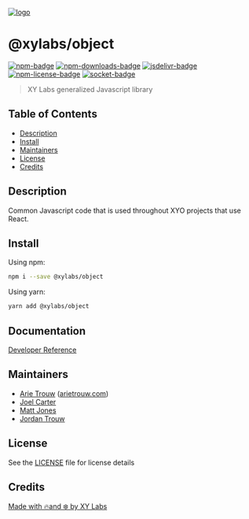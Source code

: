 [![logo][]](https://xylabs.com)

# @xylabs/object

[![npm-badge][]][npm-link]
[![npm-downloads-badge][]][npm-link]
[![jsdelivr-badge][]][jsdelivr-link]
[![npm-license-badge][]](LICENSE)
[![socket-badge][]][socket-link]

> XY Labs generalized Javascript library 

## Table of Contents

-   [Description](#description)
-   [Install](#install)
-   [Maintainers](#maintainers)
-   [License](#license)
-   [Credits](#credits)

## Description

Common Javascript code that is used throughout XYO projects that use React.

## Install

Using npm:

```sh
npm i --save @xylabs/object
```

Using yarn:

```sh
yarn add @xylabs/object
```

## Documentation
[Developer Reference](https://xylabs.github.io/sdk-js)

## Maintainers

-   [Arie Trouw](https://github.com/arietrouw) ([arietrouw.com](https://arietrouw.com))
-   [Joel Carter](https://github.com/JoelBCarter)
-   [Matt Jones](https://github.com/jonesmac)
-   [Jordan Trouw](https://github.com/jordantrouw)

## License

See the [LICENSE](LICENSE) file for license details

## Credits

[Made with 🔥and ❄️ by XY Labs](https://xylabs.com)

[logo]: https://cdn.xy.company/img/brand/XYPersistentCompany_Logo_Icon_Colored.svg

[npm-badge]: https://img.shields.io/npm/v/@xylabs/object.svg
[npm-link]: https://www.npmjs.com/package/@xylabs/object

[npm-downloads-badge]: https://img.shields.io/npm/dw/@xylabs/object
[npm-license-badge]: https://img.shields.io/npm/l/@xylabs/object

[jsdelivr-badge]: https://data.jsdelivr.com/v1/package/npm/@xylabs/object/badge
[jsdelivr-link]: https://www.jsdelivr.com/package/npm/@xylabs/object

[socket-badge]: https://socket.dev/api/badge/npm/package/@xylabs/object
[socket-link]: https://socket.dev/npm/package/@xylabs/object